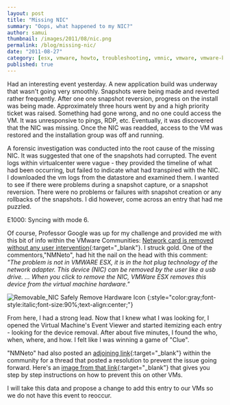 ```yaml
---
layout: post
title: "Missing NIC"
summary: "Oops, what happened to my NIC?"
author: samui
thumbnail: /images/2011/08/nic.png
permalink: /blog/missing-nic/
date: "2011-08-27"
category: [esx, vmware, howto, troubleshooting, vmnic, vmware, vmware-kb]
published: true
---
```


Had an interesting event yesterday. A new application build was underway that wasn't going very smoothly. Snapshots were being made and reverted rather frequently. After one one snapshot reversion, progress on the install was being made. Approximately three hours went by and a high priority ticket was raised. Something had gone wrong, and no one could access the VM. It was unresponsive to pings, RDP, etc. Eventually, it was discovered that the NIC was missing. Once the NIC was readded, access to the VM was restored and the installation group was off and running.

A forensic investigation was conducted into the root cause of the missing NIC. It was suggested that one of the snapshots had corrupted. The event logs within virtualcenter were vague - they provided the timeline of what had been occurring, but failed to indicate what had transpired with the NIC. I downloaded the vm logs from the datastore and examined them. I wanted to see if there were problems during a snapshot capture, or a snapshot reversion. There were no problems or failures with snapshot creation or any rollbacks of the snapshots. I did however, come across an entry that had me puzzled.

E1000: Syncing with mode 6.

Of course, Professor Google was up for my challenge and provided me with this bit of info within the VMware Communities: [Network card is removed without any user intervention](http://communities.vmware.com/message/1399846#1399846){:target="_blank"}. I struck gold. One of the commentors,"NMNeto", had hit the nail on the head with this comment: _"The problem is not in VMWARE ESX, it is in the hot plug technology of the network adapter. This device (NIC) can be removed by the user like a usb drive. ... When you click to remove the NIC, VMWare ESX removes this device from the virtual machine hardware."_

![Removable_NIC](/images/Vmware01.jpg)
Safely Remove Hardware Icon
{:style="color:gray;font-style:italic;font-size:90%;text-align:center;"}

From here, I had a strong lead. Now that I knew what I was looking for, I opened the Virtual Machine's Event Viewer and started itemizing each entry - looking for the device removal. After about five minutes, I found the who, when, where, and how. I felt like I was winning a game of "Clue".

"NMNeto" had also posted an [adjoining link](http://communities.vmware.com/thread/227036){:target="_blank"} within the community for a thread that posted a resolution to prevent the issue going forward. Here's an [image from that link](http://clip2net.com/clip/m19209/1249766623-clip-120kb.png){:target="_blank"} that gives you step by step instructions on how to prevent this on other VMs.

I will take this data and propose a change to add this entry to our VMs so we do not have this event to reoccur.

